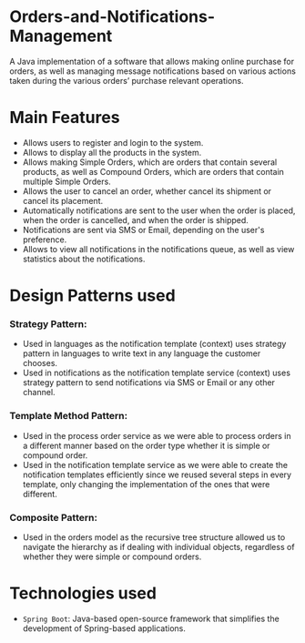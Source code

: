 # Orders-and-Notifications-Management
A Java implementation of a software that allows making online purchase for orders, as well as managing message notifications based on various actions taken during the various orders’ purchase relevant operations.

# Main Features
- Allows users to register and login to the system.
- Allows to display all the products in the system.
- Allows making Simple Orders, which are orders that contain several products, as well as Compound Orders, which are orders that contain multiple Simple Orders.
- Allows the user to cancel an order, whether cancel its shipment or cancel its placement.
- Automatically notifications are sent to the user when the order is placed, when the order is cancelled, and when the order is shipped.
- Notifications are sent via SMS or Email, depending on the user's preference.
- Allows to view all notifications in the notifications queue, as well as view statistics about the notifications.

# Design Patterns used
### Strategy Pattern:
- Used in languages as the notification template (context) uses strategy pattern in languages to write text in any language the customer chooses.
- Used in notifications as the notification template service (context) uses strategy pattern to send notifications via SMS or Email or any other channel.
### Template Method Pattern:
- Used in the process order service as we were able to process orders in a different manner based on the order type whether it is simple or compound order.
- Used in the notification template service as we were able to create the notification templates efficiently since we reused several steps in every template, only changing the implementation of the ones that were different.
### Composite Pattern:
- Used in the orders model as the recursive tree structure allowed us to navigate the hierarchy as if dealing with individual objects, regardless of whether they were simple or compound orders.

# Technologies used
- ```Spring Boot```: Java-based open-source framework that simplifies the development of Spring-based applications.
